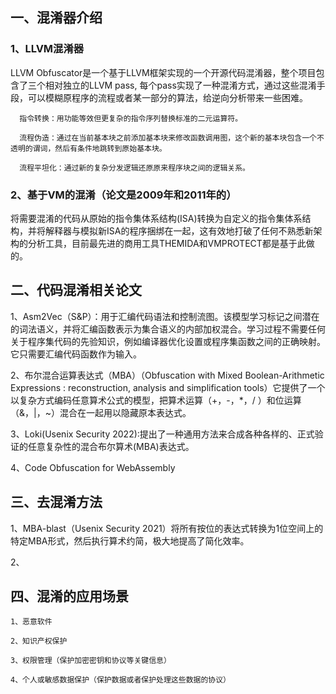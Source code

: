 ## 一、混淆器介绍

### 1、LLVM混淆器
  LLVM Obfuscator是一个基于LLVM框架实现的一个开源代码混淆器，整个项目包含了三个相对独立的LLVM pass, 每个pass实现了一种混淆方式，通过这些混淆手段，可以模糊原程序的流程或者某一部分的算法，给逆向分析带来一些困难。
  
      指令转换：用功能等效但更复杂的指令序列替换标准的二元运算符。
      
      流程伪造：通过在当前基本块之前添加基本块来修改函数调用图，这个新的基本块包含一个不透明的谓词，然后有条件地跳转到原始基本块。
      
      流程平坦化：通过新的复杂分发逻辑还原原来程序块之间的逻辑关系。

### 2、基于VM的混淆（论文是2009年和2011年的）
  将需要混淆的代码从原始的指令集体系结构(ISA)转换为自定义的指令集体系结构，并将解释器与模拟新ISA的程序捆绑在一起，这有效地打破了任何不熟悉新架构的分析工具，目前最先进的商用工具THEMIDA和VMPROTECT都是基于此做的。
  
## 二、代码混淆相关论文

  1、Asm2Vec（S&P）：用于汇编代码语法和控制流图。该模型学习标记之间潜在的词法语义，并将汇编函数表示为集合语义的内部加权混合。学习过程不需要任何关于程序集代码的先验知识，例如编译器优化设置或程序集函数之间的正确映射。它只需要汇编代码函数作为输入。
  
  2、布尔混合运算表达式（MBA）（Obfuscation with Mixed Boolean-Arithmetic Expressions : reconstruction, analysis and simplification tools）它提供了一个以复杂方式编码任意算术公式的模型，把算术运算（+，-，*，/ ）和位运算（&，|，~）混合在一起用以隐藏原本表达式。
  
  3、Loki(Usenix Security 2022):提出了一种通用方法来合成各种各样的、正式验证的任意复杂性的混合布尔算术(MBA)表达式。
  
  4、Code Obfuscation for WebAssembly 
  
## 三、去混淆方法
  
  1、MBA-blast（Usenix Security 2021）将所有按位的表达式转换为1位空间上的特定MBA形式，然后执行算术约简，极大地提高了简化效率。
  
  2、

## 四、混淆的应用场景
  
    1、恶意软件
    
    2、知识产权保护
    
    3、权限管理（保护加密密钥和协议等关键信息）
    
    4、个人或敏感数据保护（保护数据或者保护处理这些数据的协议）
